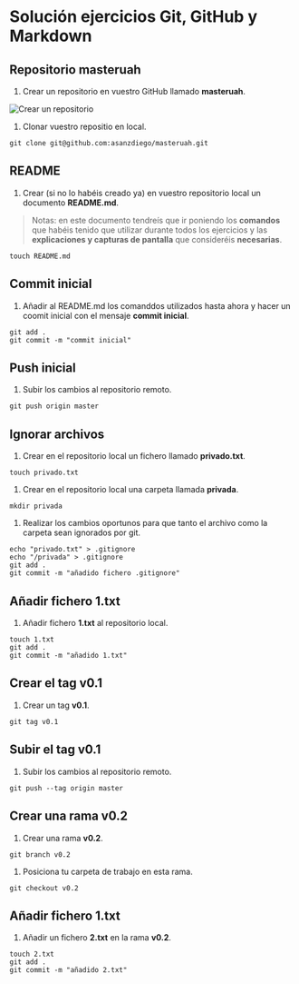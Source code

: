 # Solución ejercicios Git, GitHub y Markdown



## Repositorio masteruah

1. Crear un repositorio en vuestro GitHub llamado **masteruah**.


![Crear un repositorio](../slides/img/git/github-new-repo.png)

1. Clonar vuestro repositio en local.

~~~
git clone git@github.com:asanzdiego/masteruah.git
~~~

## README

1. Crear (si no lo habéis creado ya) en vuestro repositorio local
un documento **README.md**.

> Notas: en este documento tendreís que ir poniendo los **comandos**
> que habéis tenido que utilizar durante todos los ejercicios
> y las **explicaciones y capturas de pantalla** que consideréis **necesarias**.

~~~
touch README.md
~~~

## Commit inicial

1. Añadir al README.md los comanddos utilizados hasta ahora
y hacer un coomit inicial con el mensaje **commit inicial**.

~~~
git add .
git commit -m "commit inicial"
~~~

## Push inicial

1. Subir los cambios al repositorio remoto.

~~~
git push origin master
~~~

## Ignorar archivos

1. Crear en el repositorio local un fichero llamado **privado.txt**.

~~~
touch privado.txt
~~~

1. Crear en el repositorio local una carpeta llamada **privada**.

~~~
mkdir privada
~~~

1. Realizar los cambios oportunos para que tanto el archivo como
la carpeta sean ignorados por git.

~~~
echo "privado.txt" > .gitignore
echo "/privada" > .gitignore
git add .
git commit -m "añadido fichero .gitignore"
~~~

## Añadir fichero 1.txt

1. Añadir fichero **1.txt** al repositorio local.

~~~
touch 1.txt
git add .
git commit -m "añadido 1.txt"
~~~

## Crear el tag v0.1

1. Crear un tag **v0.1**.

~~~
git tag v0.1
~~~

## Subir el tag v0.1

1. Subir los cambios al repositorio remoto.

~~~
git push --tag origin master
~~~

## Crear una rama v0.2

1. Crear una rama **v0.2**.

~~~
git branch v0.2
~~~

1. Posiciona tu carpeta de trabajo en esta rama.

~~~
git checkout v0.2
~~~

## Añadir fichero 1.txt

1. Añadir un fichero **2.txt** en la rama **v0.2**.

~~~
touch 2.txt
git add .
git commit -m "añadido 2.txt"
~~~
